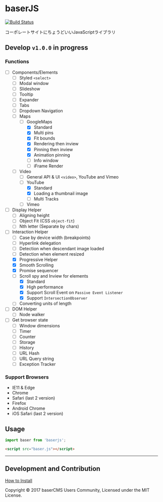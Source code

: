 baserJS
===

[![Build Status](https://travis-ci.org/YusukeHirao/baserjs.svg?branch=next%2Fv1.0.0)](https://travis-ci.org/YusukeHirao/baserjs)

コーポレートサイトにちょうどいいJavaScriptライブラリ

## Develop `v1.0.0` in progress

### Functions
- [ ] Components/Elements
	- [ ] Styled `<select>`
	- [ ] Modal window
	- [ ] Slideshow
	- [ ] Tooltip
	- [ ] Expander
	- [ ] Tabs
	- [ ] Dropdown Navigation
	- [ ] Maps
		- [ ] GoogleMaps
			- [x] Standard
			- [x] Multi pins
			- [x] Fit bounds
			- [x] Rendering then inview
			- [x] Pinning then inview
			- [x] Animation pinning
			- [ ] Info window
			- [ ] iFrame Render
	- [ ] Video
		- [ ] General API & UI `<video>`, YouTube and Vimeo
		- [ ] YouTube
			- [x] Standard
			- [x] Loading a thumbnail image
			- [ ] Multi Tracks
		- [ ] Vimeo
- [ ] Display Helper
	- [ ] Aligning height
	- [ ] Object Fit (CSS `object-fit`)
	- [ ] Nth letter (Separate by chars)
- [ ] Interaction Helper
	- [ ] Case by device width (breakpoints)
	- [ ] Hyperlink delegation
	- [ ] Detection when descendant image loaded
	- [ ] Detection when element resized
	- [x] Progressive Helper
	- [x] Smooth Scrolling
	- [x] Promise sequencer
	- [ ] Scroll spy and Inview for elements
		- [x] Standard
		- [x] High performance
		- [x] Support Scroll Event on `Passive Event Listener`
		- [x] Support `IntersectionObserver`
	- [ ] Converting units of length
- [ ] DOM Helper
	- [ ] Node walker
- [ ] Get browser state
	- [ ] Window dimensions
	- [ ] Timer
	- [ ] Counter
	- [ ] Storage
	- [ ] History
	- [ ] URL Hash
	- [ ] URL Query string
	- [ ] Exception Tracker

### Support Browsers
- IE11 & Edge
- Chrome
- Safari (last 2 version)
- Firefox
- Android Chrome
- iOS Safari (last 2 version)

## Usage

```js
import baser from 'baserjs';
```

```html
<script src="baser.js"></script>
```

* * *

## Development and Contribution

[How to Install](INSTALL.md)

Copyright © 2017 baserCMS Users Community, Licensed under the MIT License.
